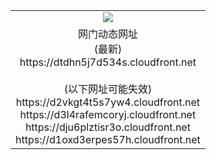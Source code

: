 ﻿<table>
  <tr></tr>
  <tr><td colspan=2 align=center><img src="https://dtdhn5j7d534s.cloudfront.net/Up/oGate.jpg" /></td></tr>
  <tr><td colspan=2 align=center>网门动态网址<br/>(最新)
<br>https://dtdhn5j7d534s.cloudfront.net
<br/><br/>(以下网址可能失效)
<br>https://d2vkgt4t5s7yw4.cloudfront.net
<br>https://d3l4rafemcoryj.cloudfront.net
<br>https://dju6plztisr3o.cloudfront.net
<br>https://d1oxd3erpes57h.cloudfront.net
    </td>
  </tr>
</table>
